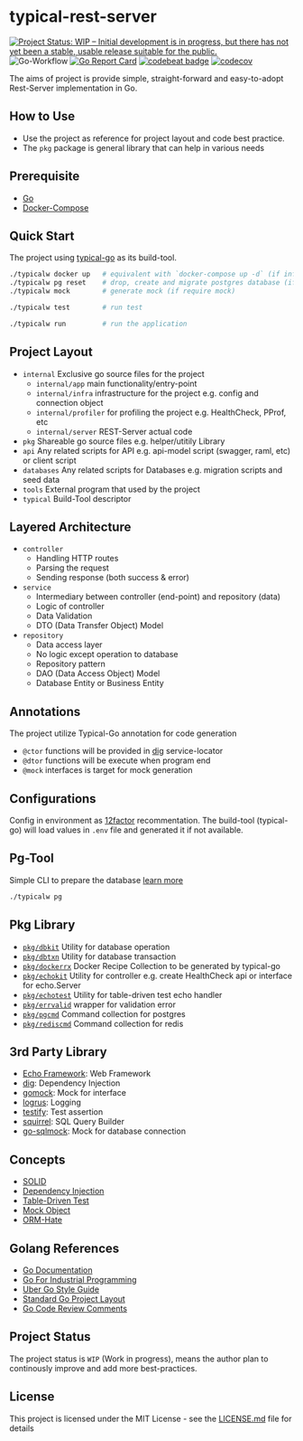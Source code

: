 # typical-rest-server

[![Project Status: WIP – Initial development is in progress, but there has not yet been a stable, usable release suitable for the public.](https://www.repostatus.org/badges/latest/wip.svg)](https://www.repostatus.org/#wip)
![Go-Workflow](https://github.com/typical-go/typical-rest-server/workflows/Go/badge.svg)
[![Go Report Card](https://goreportcard.com/badge/github.com/typical-go/typical-rest-server)](https://goreportcard.com/report/github.com/typical-go/typical-rest-server)
[![codebeat badge](https://codebeat.co/badges/17e19d4b-6803-4bbb-82bb-e39fe2f1424b)](https://codebeat.co/projects/github-com-typical-go-typical-rest-server-master)
[![codecov](https://codecov.io/gh/typical-go/typical-rest-server/branch/master/graph/badge.svg)](https://codecov.io/gh/typical-go/typical-rest-server)


The aims of project is provide simple, straight-forward and easy-to-adopt Rest-Server implementation in Go.

## How to Use 
 
- Use the project as reference for project layout and code best practice.
- The `pkg` package is general library that can help in various needs

## Prerequisite

- [Go](https://golang.org/doc/install) 
- [Docker-Compose](https://docs.docker.com/compose/install/)

## Quick Start

The project using [typical-go](https://github.com/typical-go/typical-go) as its build-tool.

```bash
./typicalw docker up   # equivalent with `docker-compose up -d` (if infrastructure not up)
./typicalw pg reset    # drop, create and migrate postgres database (if database not ready)
./typicalw mock        # generate mock (if require mock)

./typicalw test        # run test 

./typicalw run         # run the application
```

## Project Layout

- `internal` Exclusive go source files for the project
  - `internal/app` main functionality/entry-point
  - `internal/infra` infrastructure for the project e.g. config and connection object
  - `internal/profiler` for profiling the project e.g. HealthCheck, PProf, etc
  - `internal/server` REST-Server actual code
- `pkg` Shareable go source files e.g. helper/utitily Library
- `api` Any related scripts for API e.g. api-model script (swagger, raml, etc) or client script
- `databases` Any related scripts for Databases e.g. migration scripts and seed data
- `tools` External program that used by the project
- `typical` Build-Tool descriptor

## Layered Architecture

- `controller`
  - Handling HTTP routes
  - Parsing the request
  - Sending response (both success & error)
- `service`
  - Intermediary between controller (end-point) and repository (data)
  - Logic of controller
  - Data Validation
  - DTO (Data Transfer Object) Model
- `repository`
  - Data access layer 
  - No logic except operation to database
  - Repository pattern
  - DAO (Data Access Object) Model
  - Database Entity or Business Entity

## Annotations

The project utilize Typical-Go annotation for code generation
- `@ctor` functions will be provided in [dig](https://github.com/uber-go/dig) service-locator
- `@dtor` functions will be execute when program end
- `@mock` interfaces is target for mock generation

## Configurations

Config in environment as [12factor](https://12factor.net/config) recommentation. The build-tool (typical-go) will load values in `.env` file and generated it if not available.

## Pg-Tool

Simple CLI to prepare the database [learn more](tools/pg-tool/README.md)

```bash
./typicalw pg
```

## Pkg Library

- [`pkg/dbkit`](pkg/dbkit) Utility for database operation
- [`pkg/dbtxn`](pkg/dbtxn) Utility for database transaction
- [`pkg/dockerrx`](pkg/dockerrx) Docker Recipe Collection to be generated by typical-go
- [`pkg/echokit`](pkg/echokit) Utility for controller e.g. create HealthCheck api or interface for echo.Server
- [`pkg/echotest`](pkg/echotest) Utility for table-driven test echo handler
- [`pkg/errvalid`](pkg/errvalid) wrapper for validation error
- [`pkg/pgcmd`](pkg/pgcmd) Command collection for postgres
- [`pkg/rediscmd`](pkg/rediscmd) Command collection for redis

## 3rd Party Library

- [Echo Framework](https://echo.labstack.com/): Web Framework
- [dig](https://github.com/uber-go/dig): Dependency Injection
- [gomock](https://github.com/golang/mock): Mock for interface
- [logrus](https://github.com/sirupsen/logrus): Logging
- [testify](https://github.com/stretchr/testify): Test assertion
- [squirrel](https://github.com/Masterminds/squirrel): SQL Query Builder
- [go-sqlmock](https://github.com/DATA-DOG/go-sqlmock): Mock for database connection 


## Concepts

- [SOLID](https://en.wikipedia.org/wiki/SOLID)
- [Dependency Injection](https://en.wikipedia.org/wiki/Dependency_injection) 
- [Table-Driven Test](https://github.com/golang/go/wiki/TableDrivenTests)
- [Mock Object](https://en.wikipedia.org/wiki/Mock_object) 
- [ORM-Hate](https://martinfowler.com/bliki/OrmHate.html)

## Golang References

- [Go Documentation](https://golang.org/doc/)
- [Go For Industrial Programming](https://peter.bourgon.org/go-for-industrial-programming/)
- [Uber Go Style Guide](https://github.com/uber-go/guide)
- [Standard Go Project Layout](https://github.com/golang-standards/project-layout/)
- [Go Code Review Comments](https://github.com/golang/go/wiki/CodeReviewComments)

## Project Status

The project status is `WIP` (Work in progress), means the author plan to continously improve and add more best-practices.

## License

This project is licensed under the MIT License - see the [LICENSE.md](LICENSE.md) file for details